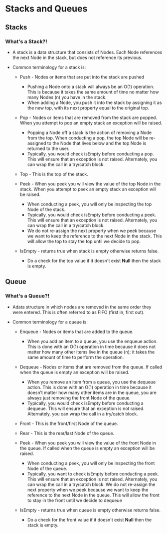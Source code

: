 # Stacks and Queues

## Stacks

### What's a Stack?!

- A stack is a data structure that consists of Nodes. Each Node references the next Node in the stack, but does not reference its previous.

- Common terminology for a stack is:

  - Push - Nodes or items that are put into the stack are pushed
    - Pushing a Node onto a stack will always be an O(1) operation. This is because it takes the same amount of time no matter how many Nodes (n) you have in the stack.
    - When adding a Node, you push it into the stack by assigning it as the new top, with its next property equal to the original top.
  - Pop - Nodes or items that are removed from the stack are popped. When you attempt to pop an empty stack an exception will be raised.
    - Popping a Node off a stack is the action of removing a Node from the top. When conducting a pop, the top Node will be re-assigned to the Node that lives below and the top Node is returned to the user.
    - Typically, you would check isEmpty before conducting a pop. This will ensure that an exception is not raised. Alternately, you can wrap the call in a try/catch block.
  - Top - This is the top of the stack.

  - Peek - When you peek you will view the value of the top Node in the stack. When you
    attempt to peek an empty stack an exception will be raised.

    - When conducting a peek, you will only be inspecting the top Node of the stack.
    - Typically, you would check isEmpty before conducting a peek. This will ensure that an exception is not raised. Alternately, you can wrap the call in a try/catch block.
    - We do not re-assign the next property when we peek because we want to keep the reference to the next Node in the stack. This will allow the top to stay the top until we decide to pop.

  - IsEmpty - returns true when stack is empty otherwise returns false.
    - Do a check for the top value if it doesn't exist **Null** then the stack is empty.

## Queue

### What's a Queue?!

- Adata structure in which nodes are removed in the same order they were entered. This is often referred to as FIFO (first in, first out).

- Common terminology for a queue is:

  - Enqueue - Nodes or items that are added to the queue.

    - When you add an item to a queue, you use the enqueue action. This is done with an O(1) operation in time because it does not matter how many other items live in the queue (n); it takes the same amount of time to perform the operation.

  - Dequeue - Nodes or items that are removed from the queue. If called when the queue is empty an exception will be raised.

    - When you remove an item from a queue, you use the dequeue action. This is done with an O(1) operation in time because it doesn’t matter how many other items are in the queue, you are always just removing the front Node of the queue.
    - Typically, you would check isEmpty before conducting a dequeue. This will ensure that an exception is not raised. Alternately, you can wrap the call in a try/catch block.

  - Front - This is the front/first Node of the queue.

  - Rear - This is the rear/last Node of the queue.

  - Peek - When you peek you will view the value of the front Node in the queue. If called when the queue is empty an exception will be raised.

    - When conducting a peek, you will only be inspecting the front Node of the queue.
    - Typically, you want to check isEmpty before conducting a peek. This will ensure that an exception is not raised. Alternately, you can wrap the call in a try/catch block.
      We do not re-assign the next property when we peek because we want to keep the reference to the next Node in the queue. This will allow the front to stay in the front until we decide to dequeue

  - IsEmpty - returns true when queue is empty otherwise returns false.
    - Do a check for the front value if it doesn't exist **Null** then the stack is empty.
